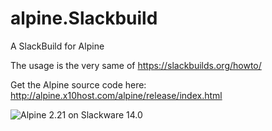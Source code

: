 # alpine.Slackbuild
A SlackBuild for Alpine

The usage is the very same of https://slackbuilds.org/howto/

Get the Alpine source code here: http://alpine.x10host.com/alpine/release/index.html

![Alpine 2.21 on Slackware 14.0](https://drive.google.com/file/d/1LQYaNowRFNO5V6nzX7AgCBELFH4WKbE7/view?usp=sharing)
